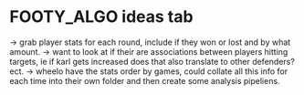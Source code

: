 # FOOTY_ALGO ideas tab

-> grab player stats for each round, include if they won or lost and by what amount.
-> want to look at if their are associations between players hitting targets, ie if karl gets increased
does that also translate to other defenders? ect.
-> wheelo have the stats order by games, could collate all this info for each time into their own folder and then
create some analysis pipeliens.
